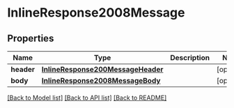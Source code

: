 # InlineResponse2008Message

## Properties
Name | Type | Description | Notes
------------ | ------------- | ------------- | -------------
**header** | [**InlineResponse200MessageHeader**](InlineResponse200MessageHeader.md) |  | [optional] 
**body** | [**InlineResponse2008MessageBody**](InlineResponse2008MessageBody.md) |  | [optional] 

[[Back to Model list]](../README.md#documentation-for-models) [[Back to API list]](../README.md#documentation-for-api-endpoints) [[Back to README]](../README.md)


